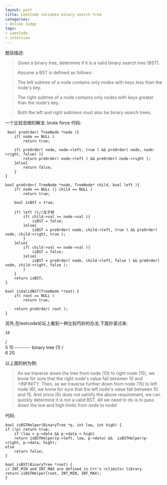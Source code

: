 ```yaml
---
layout: post 
title: LeetCode validate binary search tree
categories:
- Online Judge
tags:
- LeetCode
- interview
---
```


题目描述:

> Given a binary tree, determine if it is a valid binary search tree (BST).

> Assume a BST is defined as follows:

>  The left subtree of a node contains only nodes with keys less than the node's key.

>  The right subtree of a node contains only nodes with keys greater than the node's key.

>  Both the left and right subtrees must also be binary search trees.

一个比较丑陋的解法: brute force
代码:

     bool preOrder( TreeNode *node ){
        if( node == NULL )
            return true;
            
        if( preOrder( node, node->left, true ) && preOrder( node, node->right, false) ){
            return preOrder( node->left ) && preOrder( node->right );
        }else{
            return false;
        }
    }
    
    bool preOrder( TreeNode *node, TreeNode* child, bool left ){
        if( node == NULL || child == NULL )
            return true;
        
        bool isBST = true;

        if( left ){//左子树
            if( child->val >= node->val ){
                isBST = false;
            }else{
                isBST = preOrder( node, child->left, true ) && preOrder( node, child->right, true );
            }
        }else{
            if( child->val <= node->val ){
                isBST = false;
            }else{
                isBST = preOrder( node, child->left, false ) && preOrder( node, child->right, false );
            }
        }
        return isBST;
    }
    
    bool isValidBST(TreeNode *root) {
        if( root == NULL )
            return true;
        
        return preOrder( root );
    }

另外,在leetcode论坛上看到一种比较巧妙的办法,下面抄录过来:


    10
   /  \
  5   15     -------- binary tree (1)
     /  \
    6   20

以上面的树为例:

> As we traverse down the tree from node (10) to right node (15), we know for sure that the right node's value fall between 10 and +INFINITY. Then, as we traverse further down from node (15) to left node (6), we know for sure that the left node's value fall between 10 and 15. And since (6) does not satisfy the above requirement, we can quickly determine it is not a valid BST. All we need to do is to pass down the low and high limits from node to node!

代码:

    bool isBSTHelper(BinaryTree *p, int low, int high) {
	if (!p) return true;
	    if (low < p->data && p->data < high)
		return isBSTHelper(p->left, low, p->data) &&  isBSTHelper(p->right, p->data, high);
	else
	    return false;
    }

    bool isBST(BinaryTree *root) {
	// INT_MIN and INT_MAX are defined in C++'s <climits> library
	return isBSTHelper(root, INT_MIN, INT_MAX);
    }


